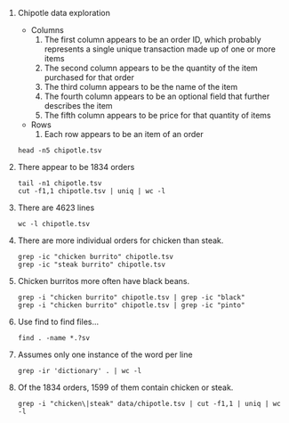 1. Chipotle data exploration
	* Columns
		1. The first column appears to be an order ID, which probably represents a single unique transaction made up of one or more items
		2. The second column appears to be the quantity of the item purchased for that order
		3. The third column appears to be the name of the item
		4. The fourth column appears to be an optional field that further describes the item
		5. The fifth column appears to be price for that quantity of items
	* Rows
		1. Each row appears to be an item of an order
		
	```head -n5 chipotle.tsv```
2. There appear to be 1834 orders

	```
	tail -n1 chipotle.tsv
	cut -f1,1 chipotle.tsv | uniq | wc -l
	```
3. There are 4623 lines

	```wc -l chipotle.tsv```
4. There are more individual orders for chicken than steak.

	```
	grep -ic "chicken burrito" chipotle.tsv
	grep -ic "steak burrito" chipotle.tsv
	```
5. Chicken burritos more often have black beans.

	```
	grep -i "chicken burrito" chipotle.tsv | grep -ic "black"
	grep -i "chicken burrito" chipotle.tsv | grep -ic "pinto"
	```
6. Use find to find files...

	```find . -name *.?sv```
7. Assumes only one instance of the word per line

	```grep -ir 'dictionary' . | wc -l```

8. Of the 1834 orders, 1599 of them contain chicken or steak.

	```grep -i "chicken\|steak" data/chipotle.tsv | cut -f1,1 | uniq | wc -l```